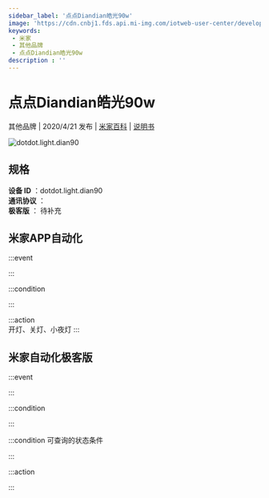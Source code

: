 ```yaml
---
sidebar_label: '点点Diandian皓光90w'
image: 'https://cdn.cnbj1.fds.api.mi-img.com/iotweb-user-center/developer_1679047690450awJFxhMs.png?GalaxyAccessKeyId=AKVGLQWBOVIRQ3XLEW&Expires=9223372036854775807&Signature=s/Hfe9HIRCltT3e/9HDu0czAPvU='
keywords: 
 - 米家
 - 其他品牌
 - 点点Diandian皓光90w
description : ''
---
```

# 点点Diandian皓光90w

其他品牌 | 2020/4/21 发布 | [米家百科](https://home.mi.com/webapp/content/baike/product/index.html?model=dotdot.light.dian90) | [说明书](https://home.mi.com/views/introduction.html?model=dotdot.light.dian90&region=cn)

![dotdot.light.dian90](https://cdn.cnbj1.fds.api.mi-img.com/iotweb-user-center/developer_1679047690450awJFxhMs.png?GalaxyAccessKeyId=AKVGLQWBOVIRQ3XLEW&Expires=9223372036854775807&Signature=s/Hfe9HIRCltT3e/9HDu0czAPvU=)

## 规格  
> 
**设备 ID** ：dotdot.light.dian90  
**通讯协议** ：  
**极客版**  ： 待补充 


## 米家APP自动化  

:::event  

:::

:::condition  

:::

:::action   
开灯、关灯、小夜灯
:::

## 米家自动化极客版  

:::event  

:::

:::condition  

:::

:::condition 可查询的状态条件  

:::

:::action  

:::

        
